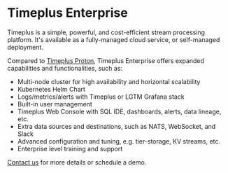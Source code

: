 # Timeplus Enterprise

Timeplus is a simple, powerful, and cost-efficient stream processing platform. It's available as a fully-managed cloud service, or self-managed deployment.

Compared to [Timeplus Proton](/proton), Timeplus Enterprise offers expanded capabilities and functionalities, such as:

- Multi-node cluster for high availability and horizontal scalability
- Kubernetes Helm Chart
- Logs/metrics/alerts with Timeplus or LGTM Grafana stack
- Built-in user management
- Timeplus Web Console with SQL IDE, dashboards, alerts, data lineage, etc.
- Extra data sources and destinations, such as NATS, WebSocket, and Slack
- Advanced configuration and tuning, e.g. tier-storage, KV streams, etc.
- Enterprise level training and support

[Contact us](mailto:info@timeplus.com) for more details or schedule a demo.
